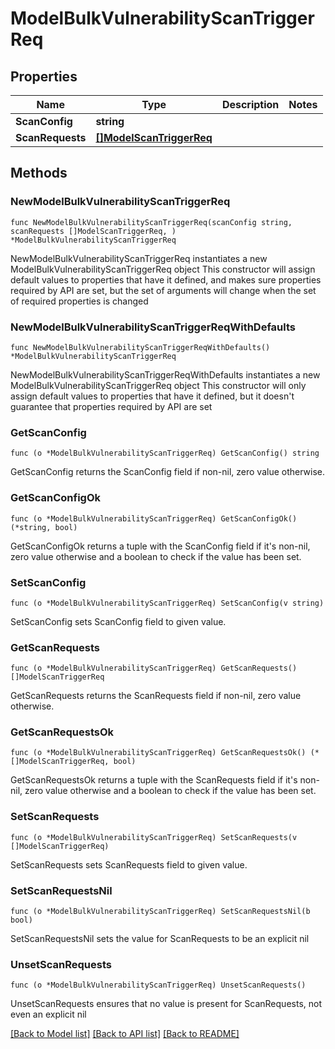 # ModelBulkVulnerabilityScanTriggerReq

## Properties

Name | Type | Description | Notes
------------ | ------------- | ------------- | -------------
**ScanConfig** | **string** |  | 
**ScanRequests** | [**[]ModelScanTriggerReq**](ModelScanTriggerReq.md) |  | 

## Methods

### NewModelBulkVulnerabilityScanTriggerReq

`func NewModelBulkVulnerabilityScanTriggerReq(scanConfig string, scanRequests []ModelScanTriggerReq, ) *ModelBulkVulnerabilityScanTriggerReq`

NewModelBulkVulnerabilityScanTriggerReq instantiates a new ModelBulkVulnerabilityScanTriggerReq object
This constructor will assign default values to properties that have it defined,
and makes sure properties required by API are set, but the set of arguments
will change when the set of required properties is changed

### NewModelBulkVulnerabilityScanTriggerReqWithDefaults

`func NewModelBulkVulnerabilityScanTriggerReqWithDefaults() *ModelBulkVulnerabilityScanTriggerReq`

NewModelBulkVulnerabilityScanTriggerReqWithDefaults instantiates a new ModelBulkVulnerabilityScanTriggerReq object
This constructor will only assign default values to properties that have it defined,
but it doesn't guarantee that properties required by API are set

### GetScanConfig

`func (o *ModelBulkVulnerabilityScanTriggerReq) GetScanConfig() string`

GetScanConfig returns the ScanConfig field if non-nil, zero value otherwise.

### GetScanConfigOk

`func (o *ModelBulkVulnerabilityScanTriggerReq) GetScanConfigOk() (*string, bool)`

GetScanConfigOk returns a tuple with the ScanConfig field if it's non-nil, zero value otherwise
and a boolean to check if the value has been set.

### SetScanConfig

`func (o *ModelBulkVulnerabilityScanTriggerReq) SetScanConfig(v string)`

SetScanConfig sets ScanConfig field to given value.


### GetScanRequests

`func (o *ModelBulkVulnerabilityScanTriggerReq) GetScanRequests() []ModelScanTriggerReq`

GetScanRequests returns the ScanRequests field if non-nil, zero value otherwise.

### GetScanRequestsOk

`func (o *ModelBulkVulnerabilityScanTriggerReq) GetScanRequestsOk() (*[]ModelScanTriggerReq, bool)`

GetScanRequestsOk returns a tuple with the ScanRequests field if it's non-nil, zero value otherwise
and a boolean to check if the value has been set.

### SetScanRequests

`func (o *ModelBulkVulnerabilityScanTriggerReq) SetScanRequests(v []ModelScanTriggerReq)`

SetScanRequests sets ScanRequests field to given value.


### SetScanRequestsNil

`func (o *ModelBulkVulnerabilityScanTriggerReq) SetScanRequestsNil(b bool)`

 SetScanRequestsNil sets the value for ScanRequests to be an explicit nil

### UnsetScanRequests
`func (o *ModelBulkVulnerabilityScanTriggerReq) UnsetScanRequests()`

UnsetScanRequests ensures that no value is present for ScanRequests, not even an explicit nil

[[Back to Model list]](../README.md#documentation-for-models) [[Back to API list]](../README.md#documentation-for-api-endpoints) [[Back to README]](../README.md)



